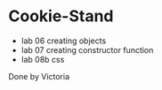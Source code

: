 # Cookie-Stand

* lab 06 creating objects
* lab 07 creating constructor function
* lab 08b css

Done by Victoria 